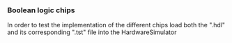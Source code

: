 ### Boolean logic chips

In order to test the implementation of the different chips load both the
".hdl" and its corresponding ".tst" file into the HardwareSimulator
